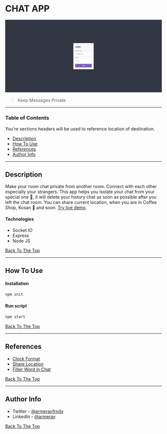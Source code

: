 # CHAT APP

![APP CHAT](./public/img/project.png)

> Keep Messages Private

---

### Table of Contents

You're sections headers will be used to reference location of destination.

- [Description](#description)
- [How To Use](#how-to-use)
- [References](#references)
- [Author Info](#author-info)

---

## Description

Make your room chat private from another room. Connect with each other especially your strangers. This app helps you isolate your chat from your special one 👀, it will delete your history chat as soon as possible after you left the chat room. You can share current location, when you are in Coffee Shop, Kosan 👀 and soon. [Try live demo](https://ariya-chat-app.herokuapp.com/).

#### Technologies

- Socket IO
- Express
- Node JS

[Back To The Top](#read-me-template)

---

## How To Use

#### Installation

```html
npm init
```

#### Run script

```html
npm start
```

[Back To The Top](#read-me-template)

---

## References

- [Clock Format](https://momentjs.com/)
- [Share Location](https://developer.mozilla.org/en-US/docs/Web/API/Geolocation_API)
- [Filter Word in Chat](https://www.npmjs.com/package/bad-words)

[Back To The Top](#read-me-template)

---

## Author Info

- Twitter - [@armerayfrndy](https://twitter.com/armerayfrndy)
- LinkedIn - [@armeray](https://www.linkedin.com/in/armer-ray-aa1b2411b/)

[Back To The Top](#read-me-template)
